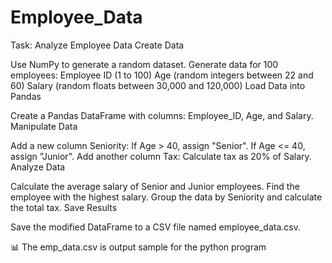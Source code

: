 # Employee_Data

Task: Analyze Employee Data
Create Data

Use NumPy to generate a random dataset.
Generate data for 100 employees:
Employee ID (1 to 100)
Age (random integers between 22 and 60)
Salary (random floats between 30,000 and 120,000)
Load Data into Pandas

Create a Pandas DataFrame with columns: Employee_ID, Age, and Salary.
Manipulate Data

Add a new column Seniority:
If Age > 40, assign "Senior".
If Age <= 40, assign "Junior".
Add another column Tax:
Calculate tax as 20% of Salary.
Analyze Data

Calculate the average salary of Senior and Junior employees.
Find the employee with the highest salary.
Group the data by Seniority and calculate the total tax.
Save Results

Save the modified DataFrame to a CSV file named employee_data.csv.

📊 The emp_data.csv is output sample for the python program 
